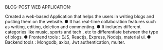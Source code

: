 BLOG-POST WEB APPLICATION:

Created a web-based Application that helps the users in writing blogs and posting them on the website.
● It has real-time collaboration features such as writing, editing, deletion and commenting.
● It includes different categories like music, sports and tech , etc to differentiate between the type of blogs.
● Frontend tools : EJS, Reactjs, Express, Nodejs, material ui.
● Backend tools : Mongodb, axios, Jwt authentication, multer.
